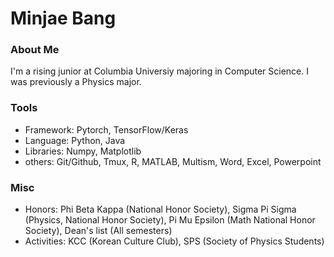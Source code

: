 # Minjae Bang

### About Me
I'm a rising junior at Columbia Universiy majoring in Computer Science.
I was previously a Physics major.


### Tools
- Framework: Pytorch, TensorFlow/Keras
- Language: Python, Java
- Libraries: Numpy, Matplotlib
- others: Git/Github, Tmux, R, MATLAB, Multism, Word, Excel, Powerpoint


### Misc
- Honors: Phi Beta Kappa (National Honor Society), Sigma Pi Sigma (Physics, National Honor Society), Pi Mu Epsilon (Math National Honor Society), Dean's list (All semesters)
- Activities: KCC (Korean Culture Club), SPS (Society of Physics Students)

